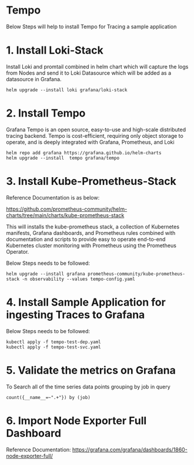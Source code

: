 # Tempo
Below Steps will help to install Tempo for Tracing  a sample application 


# 1. Install Loki-Stack  

Install Loki and promtail combined in helm chart which will capture the logs from Nodes and send it to Loki Datasource which will be added as a datasource in Grafana.  

    helm upgrade --install loki grafana/loki-stack


# 2. Install Tempo  

Grafana Tempo is an open source, easy-to-use and high-scale distributed tracing backend. Tempo is cost-efficient, requiring only object storage to operate, and is deeply integrated with Grafana, Prometheus, and Loki  

    helm repo add grafana https://grafana.github.io/helm-charts
    helm upgrade --install  tempo grafana/tempo

# 3. Install Kube-Prometheus-Stack  
Reference Documentation is as below:  

https://github.com/prometheus-community/helm-charts/tree/main/charts/kube-prometheus-stack

This will installs the kube-prometheus stack, a collection of Kubernetes manifests, Grafana dashboards, and Prometheus rules combined with documentation and scripts to provide easy to operate end-to-end Kubernetes cluster monitoring with Prometheus using the Prometheus Operator.

Below Steps needs to be followed: 

    helm upgrade --install grafana prometheus-community/kube-prometheus-stack -n observability --values tempo-config.yaml

# 4. Install Sample Application for ingesting Traces to Grafana  

Below Steps needs to be followed: 

    kubectl apply -f tempo-test-dep.yaml
    kubectl apply -f tempo-test-svc.yaml

# 5. Validate the metrics on Grafana
To Search all of the time series data points grouping by job  in query  

    count({__name__=~".+"}) by (job)

# 6. Import Node Exporter Full Dashboard  

Reference Documentation:
https://grafana.com/grafana/dashboards/1860-node-exporter-full/ 